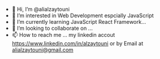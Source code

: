- 👋 Hi, I’m @alialzaytouni
- 👀 I’m interested in Web Development espcially JavaScript
- 🌱 I’m currently learning JavaScript React Framework...
- 💞️ I’m looking to collaborate on ...
- 📫 How to reach me  ...
my linkedin accout https://www.linkedin.com/in/alzaytouni or by Email at alialzaytouni@gmail.com

<!---
alialzaytouni/alialzaytouni is a ✨ special ✨ repository because its `README.md` (this file) appears on your GitHub profile.
You can click the Preview link to take a look at your changes.
--->

